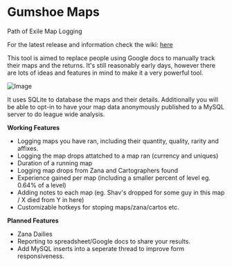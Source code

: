 # Gumshoe Maps
Path of Exile Map Logging

For the latest release and information check the wiki: [here](https://github.com/M1nistry/GumshoeMaps/wiki)

This tool is aimed to replace people using Google docs to manually track their maps and the returns. It's still reasonably early days, however there are lots of ideas and features in mind to make it a very powerful tool.

![Image](http://i.imgur.com/3JssJGY.png)

It uses SQLite to database the maps and their details. Additionally you will be able to opt-in to have your map data anonymously published to a MySQL server to do league wide analysis.

**Working Features**
- Logging maps you have ran, including their quantity, quality, rarity and affixes.
- Logging the map drops attatched to a map ran (currency and uniques)
- Duration of a running map
- Logging map drops from Zana and Cartographers found
- Experience gained per map (including a smaller percent of level eg. 0.64% of a level)
- Adding notes to each map (eg. Shav's dropped for some guy in this map / X died from Y in here)
- Customizable hotkeys for stoping maps/zana/cartos etc.

**Planned Features**
- Zana Dailies
- Reporting to spreadsheet/Google docs to share your results.
- Add MySQL inserts into a seperate thread to improve form responsiveness.
